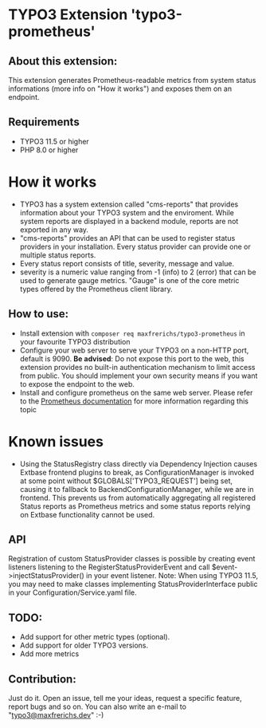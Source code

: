 # TYPO3 Extension 'typo3-prometheus'

## About this extension:
This extension generates Prometheus-readable metrics from system status informations (more info on "How it works") and exposes them on an endpoint.

## Requirements
* TYPO3 11.5 or higher
* PHP 8.0 or higher

# How it works
* TYPO3 has a system extension called "cms-reports" that provides information about your TYPO3 system and the enviroment. While system reports are displayed in a backend module, reports are not exported in any way.
* "cms-reports" provides an API that can be used to register status providers in your installation. Every status provider can provide one or multiple status reports.
* Every status report consists of title, severity, message and value.
* severity is a numeric value ranging from -1 (info) to 2 (error) that can be used to generate gauge metrics.
  "Gauge" is one of the core metric types offered by the Prometheus client library.

## How to use:
* Install extension with ```composer req maxfrerichs/typo3-prometheus``` in your favourite TYPO3 distribution
* Configure your web server to serve your TYPO3 on a non-HTTP port, default is 9090. **Be advised**: Do not expose this port to the web, this extension provides no built-in authentication mechanism to limit access from public. You should implement your own security means if you want to expose the endpoint to the web.
* Install and configure prometheus on the same web server. Please refer to the [Prometheus documentation](https://prometheus.io/docs/introduction/overview/) for more information regarding this topic

# Known issues
* Using the StatusRegistry class directly via Dependency Injection causes Extbase frontend plugins to break, as ConfigurationManager is invoked at some point without $GLOBALS['TYPO3_REQUEST'] being set, causing it to fallback to BackendConfigurationManager, while we are in frontend. This prevents us from automatically aggregating all registered Status reports as Prometheus metrics and some status reports relying on Extbase functionality cannot be used.

## API
Registration of custom StatusProvider classes is possible by creating event listeners listening to the RegisterStatusProviderEvent and call $event->injectStatusProvider() in your event listener.
Note: When using TYPO3 11.5, you may need to make classes implementing StatusProviderInterface public in your Configuration/Service.yaml file. 

## TODO:
* Add support for other metric types (optional).
* Add support for older TYPO3 versions.
* Add more metrics

## Contribution:
Just do it. Open an issue, tell me your ideas, request a specific feature, report bugs and so on. You can also write an e-mail to "typo3@maxfrerichs.dev" :-)
